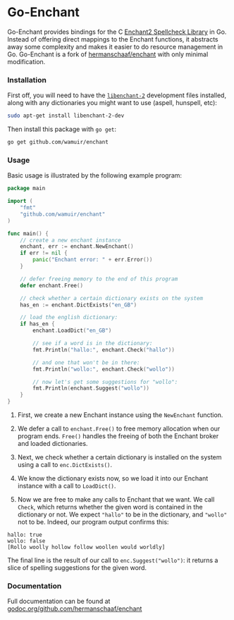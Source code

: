 Go-Enchant
==========

Go-Enchant provides bindings for the C [Enchant2 Spellcheck Library](http://www.abisource.com/projects/enchant/) in Go. Instead of offering direct mappings to the Enchant functions, it abstracts away some complexity and makes it easier to do resource management in Go.  Go-Enchant is a fork of [hermanschaaf/enchant](https://github.com/hermanschaaf/enchant) with only minimal modification.

### Installation

First off, you will need to have the [`libenchant-2`](https://packages.debian.org/search?keywords=libenchant-2-dev) development files installed, along with any dictionaries you might want to use (aspell, hunspell, etc):

```bash
sudo apt-get install libenchant-2-dev
```

Then install this package with `go get`:

```bash
go get github.com/wamuir/enchant
```

### Usage

Basic usage is illustrated by the following example program:

```go
package main

import (
	"fmt"
	"github.com/wamuir/enchant"
)

func main() {
	// create a new enchant instance
	enchant, err := enchant.NewEnchant()
	if err != nil {
		panic("Enchant error: " + err.Error())
	}

	// defer freeing memory to the end of this program
	defer enchant.Free()

	// check whether a certain dictionary exists on the system
	has_en := enchant.DictExists("en_GB")

	// load the english dictionary:
	if has_en {
		enchant.LoadDict("en_GB")

		// see if a word is in the dictionary:
		fmt.Println("hallo:", enchant.Check("hallo"))

		// and one that won't be in there:
		fmt.Println("wollo:", enchant.Check("wollo"))

		// now let's get some suggestions for "wollo":
		fmt.Println(enchant.Suggest("wollo"))
	}
}
```

1.  First, we create a new Enchant instance using the `NewEnchant` function.

2.  We defer a call to `enchant.Free()` to free memory allocation when our program ends. `Free()` handles the freeing of both the Enchant broker and loaded dictionaries.

3.  Next, we check whether a certain dictionary is installed on the system using a call to `enc.DictExists()`.

4.  We know the dictionary exists now, so we load it into our Enchant instance with a call to `LoadDict()`.

5.  Now we are free to make any calls to Enchant that we want. We call `Check`, which returns whether the given word is contained in the dictionary or not. We expect `"hallo"` to be in the dictionary, and `"wollo"` not to be. Indeed, our program output confirms this:

```
hallo: true
wollo: false
[Rollo woolly hollow follow woollen would worldly]
```

The final line is the result of our call to `enc.Suggest("wollo")`: it returns a slice of spelling suggestions for the given word.

### Documentation

Full documentation can be found at [godoc.org/github.com/hermanschaaf/enchant](http://godoc.org/github.com/hermanschaaf/enchant)
